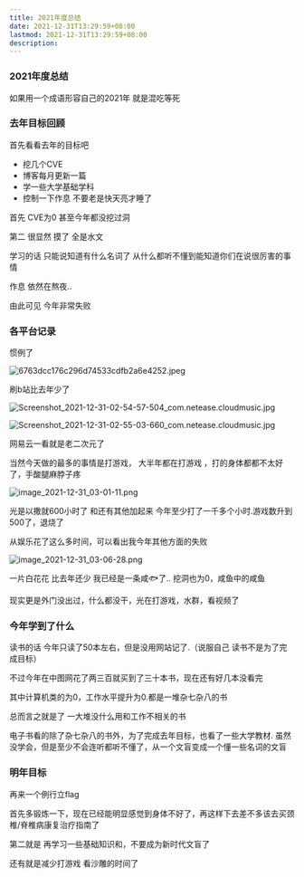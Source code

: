 ```yaml
---
title: 2021年度总结
date: 2021-12-31T13:29:59+08:00
lastmod: 2021-12-31T13:29:59+08:00
description:
---
```

### 2021年度总结

如果用一个成语形容自己的2021年  就是混吃等死





### 去年目标回顾

首先看看去年的目标吧

- 挖几个CVE  
- 博客每月更新一篇
- 学一些大学基础学科
- 控制一下作息 不要老是快天亮才睡了

首先 CVE为0 甚至今年都没挖过洞

第二 很显然 摸了 全是水文

学习的话 只能说知道有什么名词了 从什么都听不懂到能知道你们在说很厉害的事情

作息 依然在熬夜..

由此可见 今年非常失败



### 各平台记录

惯例了

![6763dcc176c296d74533cdfb2a6e4252.jpeg](https://s2.loli.net/2021/12/31/WImJsAkfig8cMEj.jpg)

刷b站比去年少了



![Screenshot_2021-12-31-02-54-57-504_com.netease.cloudmusic.jpg](https://s2.loli.net/2021/12/31/TiRoDJzsj7GkIFV.jpg)

![Screenshot_2021-12-31-02-55-03-660_com.netease.cloudmusic.jpg](https://s2.loli.net/2021/12/31/dkPV8YiNTCBhrG9.jpg)

网易云一看就是老二次元了



当然今天做的最多的事情是打游戏， 大半年都在打游戏  ，打的身体都都不太好了，手酸腿麻脖子疼

![image_2021-12-31_03-01-11.png](https://s2.loli.net/2021/12/31/r1aIKWvNGb6sZ5e.png)

 光是以撒就600小时了 和还有其他加起来 今年至少打了一千多个小时.游戏数升到500了，退烧了



从娱乐花了这么多时间，可以看出我今年其他方面的失败

![image_2021-12-31_03-06-28.png](https://s2.loli.net/2021/12/31/IVp6XmzMbfPvHhl.png)



一片白花花 比去年还少  我已经是一条咸🐟了.. 挖洞也为0，咸鱼中的咸鱼

现实更是外门没出过，什么都没干，光在打游戏，水群，看视频了



### 今年学到了什么

读书的话 今年只读了50本左右，但是没用网站记了.（说服自己 读书不是为了完成目标）

不过今年在中图网花了两三百就买到了三十本书，现在还有好几本没看完

其中计算机类的为0，工作水平提升为0.都是一堆杂七杂八的书

总而言之就是了 一大堆没什么用和工作不相关的书



电子书看的除了杂七杂八的书外，为了完成去年目标，也看了一些大学教材. 虽然没学会，但是至少不会连听都听不懂了，从一个文盲变成一个懂一些名词的文盲



### 明年目标

再来一个例行立flag

首先多锻炼一下，现在已经能明显感觉到身体不好了，再这样下去差不多该去买颈椎/脊椎病康复治疗指南了

第二就是 再学习一些基础知识和，不要成为新时代文盲了

还有就是减少打游戏 看沙雕的时间了

